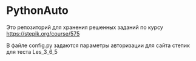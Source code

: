 # PythonAuto
Это репозиторий для хранения решенных заданий по курсу https://stepik.org/course/575

В файле config.py задаются параметры авторизации для сайта степик для теста Les_3_6_5
